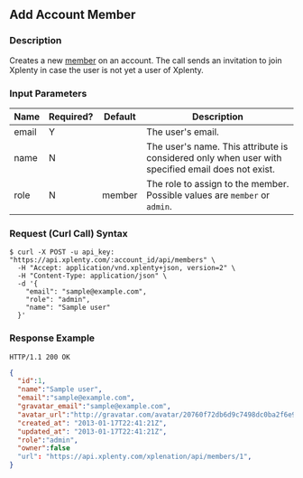 ## Add Account Member

### Description
Creates a new [member](https://github.com/xplenty/xplenty-api-doc-v2/blob/master/resources/member.md) on an account. The call sends an invitation to join Xplenty in case the user is not yet a user of Xplenty. 

### Input Parameters

|Name|Required?|Default|Description|
|----|---------|-------|-----------|
email|Y| |The user's email.
name|N| |The user's name. This attribute is considered only when user with specified email does not exist.
role|N|member|The role to assign to the member. Possible values are `member` or `admin`.

### Request (Curl Call) Syntax
```shell
$ curl -X POST -u api_key: "https://api.xplenty.com/:account_id/api/members" \
  -H "Accept: application/vnd.xplenty+json, version=2" \
  -H "Content-Type: application/json" \
  -d '{
    "email": "sample@example.com",
    "role": "admin",
    "name": "Sample user"
  }'
```

### Response Example
```HTTP
HTTP/1.1 200 OK
```

```json
{
  "id":1,
  "name":"Sample user",
  "email":"sample@example.com",
  "gravatar_email":"sample@example.com",
  "avatar_url":"http://gravatar.com/avatar/20760f72db6d9c7498dc0ba2f6e95fba.png?d=retro&s=140",
  "created_at": "2013-01-17T22:41:21Z",
  "updated_at": "2013-01-17T22:41:21Z",
  "role":"admin",
  "owner":false
  "url": "https://api.xplenty.com/xplenation/api/members/1",
}
```
